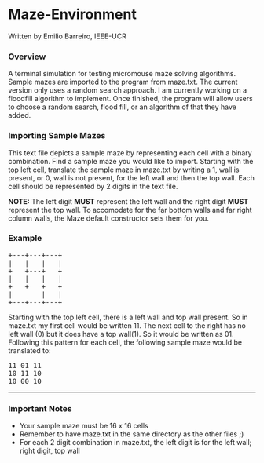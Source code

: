 # Maze-Environment
Written by Emilio Barreiro, IEEE-UCR

### Overview
A terminal simulation for testing micromouse maze solving algorithms. Sample mazes are imported to the program from maze.txt.
The current version only uses a random search approach. I am currently working on a floodfill algorithm to implement. Once finished, the program will allow users to choose a random search, flood fill, or an algorithm of that they have added.

### Importing Sample Mazes
This text file depicts a sample maze by representing each cell with a binary combination. Find a sample maze you would like to import. Starting with the top left cell, translate the sample maze in maze.txt by writing a 1, wall is present, or 0, wall is not present, for the left wall and then the top wall. Each cell should be represented by 2 digits in the text file.

**NOTE:** The left digit **MUST** represent the left wall and the right digit **MUST** represent the top wall.
To accomodate for the far bottom walls and far right column walls, the Maze default constructor sets them for you. 

### Example


<pre>+---+---+---+
|   |   |   |
+   +---+   +
|   |   |   |
+   +   +   +
|       |   |
+---+---+---+</pre>




Starting with the top left cell, there is a left wall and top wall present. So in maze.txt my first cell would be written 11.
The next cell to the right has no left wall (0) but it does have a top wall(1). So it would be written as 01. Following this pattern for each cell, the following sample maze would be translated to:

<pre>11 01 11
10 11 10
10 00 10</pre>

----------------------------------------
### Important Notes

- Your sample maze must be 16 x 16 cells
- Remember to have maze.txt in the same directory as the other files ;)
- For each 2 digit combination in maze.txt, the left digit is for the left wall; right digit, top wall





